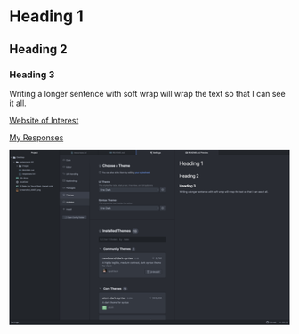 # Heading 1
## Heading 2
### Heading 3

Writing a longer sentence with soft wrap will wrap the text so that I can see it all.

[Website of Interest](https://softlandingmissoula.org/what-we-do)

[My Responses](./responses.txt)

![Screenshot](./images/screenshot.png)
